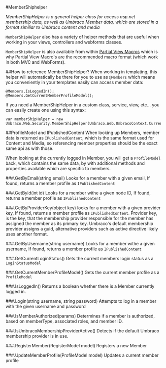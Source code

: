 #MemberShiphelper

_MemberShipHelper is a general helper class for access asp.net membership data, as well as Umbraco Member data, which are stored in a format similiar to Umbraco content and media_

`MemberShipHelper` also has a variety of helper methods that are useful when working in your views, controllers and webforms classes.

`MemberShipHelper` is also available from within [Partial View Macros](../../Templating/Macros/Partial-View-Macros/index.md) which is why Partial View Macro's are the recommended macro format (which work in both MVC and WebForms).

##How to reference MemberShipHelper?
When working in templating, this helper will automatically be there for you to use as `@Members` which means you conveniently in your templates easily can access member data:

	@Members.IsLoggedIn();
	@Members.GetCurrentMemberProfileModel();

If you need a MemberShipHelper in a custom class, service, view, etc... you can easily create one using this syntax:

	var memberShipHelper = new Umbraco.Web.Security.MemberShipHelper(Umbraco.Web.UmbracoContext.Current);

##ProfileModel and IPublishedContent 
When looking up Members, member data is returned as `IPublishedContent`, which is the same format used for Content and Media, so referencing member properties should
be the exact same api as with those.

When looking at the currently logged in Member, you will get a `ProfileModel` back, which contains the same data, by with additional methods and properties available
which are specific to members.


###.GetByEmail(string email)
Looks for a member with a given email, If found, returns a member profile as `IPublishedContent`

###.GetById(int id)
Looks for a member withe a given node ID, If found, returns a member profile as `IPublishedContent`

###.GetByProviderKey(object key)
looks for a member with a given provider key, If found, returns a member profile as `IPublishedContent`. Provider key, is the key, that
the membership provider responsible for the member has assigned the member as its primary key. 
Umbraco's default membership provider assigns a guid, alternative providers such as active directive likely uses another format.

###.GetByUsername(string username)
Looks for a member withe a given username, If found, returns a member profile as `IPublishedContent`

###.GetCurrentLoginStatus()
Gets the current members login status as a `LoginStatusModel`


###.GetCurrentMemberProfileModel()
Gets the current member profile as a `ProfileModel`


###.IsLoggedIn()
Returns a boolean whether there is a Member currently logged in.

###.Login(string username, string password)
Attempts to log in a member with the given username and password

###.IsMemberAuthorized(params)
Determines if a member is authorized, based on memberType, associated roles, and member ID.

###.IsUmbracoMembershipProviderActive()
Detects if the default Umbraco membership provider is in use.

###.RegisterMember(RegisterModel model)
Registers a new Member

###.UpdateMemberProfile(ProfileModel model)
Updates a current member profile

